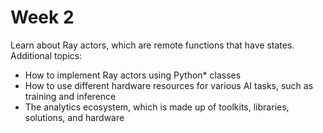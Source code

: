 # Week 2
Learn about Ray actors, which are remote functions that have states. Additional topics:

- How to implement Ray actors using Python* classes
- How to use different hardware resources for various AI tasks, such as training and inference
- The analytics ecosystem, which is made up of toolkits, libraries, solutions, and hardware
